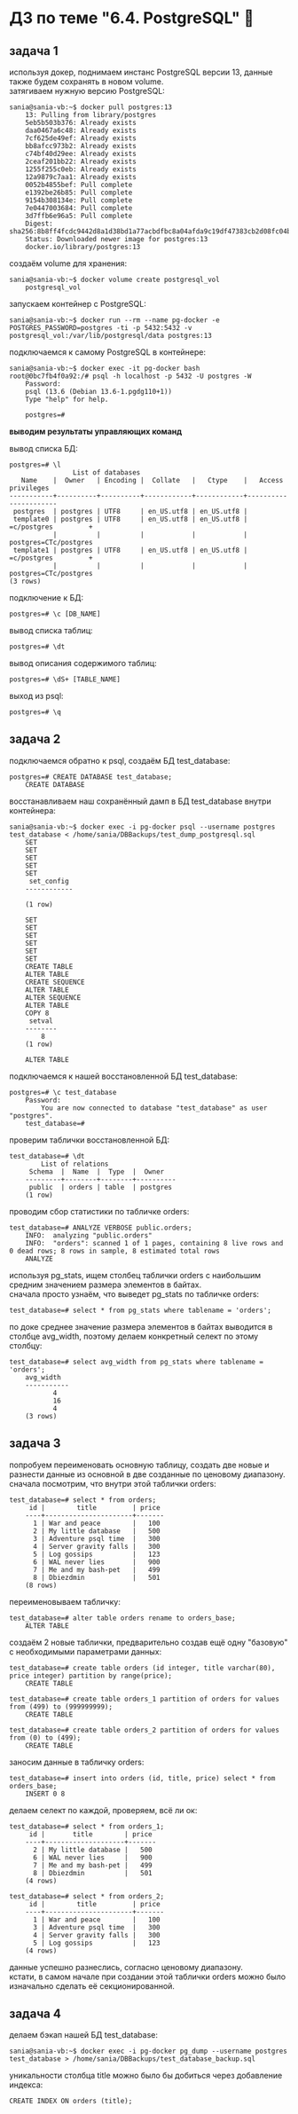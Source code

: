 # ДЗ по теме "6.4. PostgreSQL" :tropical_fish:


## задача 1

используя докер, поднимаем инстанс PostgreSQL версии 13, данные также будем сохранять в новом volume.  
затягиваем нужную версию PostgreSQL:  
```
sania@sania-vb:~$ docker pull postgres:13
	13: Pulling from library/postgres
	5eb5b503b376: Already exists 
	daa0467a6c48: Already exists 
	7cf625de49ef: Already exists 
	bb8afcc973b2: Already exists 
	c74bf40d29ee: Already exists 
	2ceaf201bb22: Already exists 
	1255f255c0eb: Already exists 
	12a9879c7aa1: Already exists 
	0052b4855bef: Pull complete 
	e1392be26b85: Pull complete 
	9154b308134e: Pull complete 
	7e0447003684: Pull complete 
	3d7ffb6e96a5: Pull complete 
	Digest: sha256:8b8ff4fcdc9442d8a1d38bd1a77acbdfbc8a04afda9c19df47383cb2d08fc04b
	Status: Downloaded newer image for postgres:13
	docker.io/library/postgres:13
```
  
создаём volume для хранения:
```
sania@sania-vb:~$ docker volume create postgresql_vol
	postgresql_vol
```
  
запускаем контейнер с PostgreSQL:
```
sania@sania-vb:~$ docker run --rm --name pg-docker -e POSTGRES_PASSWORD=postgres -ti -p 5432:5432 -v postgresql_vol:/var/lib/postgresql/data postgres:13
```
  
подключаемся к самому PostgreSQL в контейнере:
```
sania@sania-vb:~$ docker exec -it pg-docker bash
root@0bc7fb4f0a92:/# psql -h localhost -p 5432 -U postgres -W
	Password: 
	psql (13.6 (Debian 13.6-1.pgdg110+1))
	Type "help" for help.
	
	postgres=# 
```
  
**выводим результаты управляющих команд**  
  
вывод списка БД:
```
postgres=# \l
				List of databases
   Name    |  Owner   | Encoding |  Collate   |   Ctype    |   Access privileges
-----------+----------+----------+------------+------------+----------------------
 postgres  | postgres | UTF8     | en_US.utf8 | en_US.utf8 | 
 template0 | postgres | UTF8     | en_US.utf8 | en_US.utf8 | =c/postgres         +
           |          |          |            |            | postgres=CTc/postgres
 template1 | postgres | UTF8     | en_US.utf8 | en_US.utf8 | =c/postgres         +
           |          |          |            |            | postgres=CTc/postgres
(3 rows)  
```
  
подключение к БД:
```
postgres=# \c [DB_NAME]
```
  
вывод списка таблиц:
```
postgres=# \dt
```	
  
вывод описания содержимого таблиц:
```
postgres=# \dS+ [TABLE_NAME]
```	
  
выход из psql:
```
postgres=# \q
```
  
  
## задача 2

подключаемся обратно к psql, создаём БД test_database:
```	
postgres=# CREATE DATABASE test_database;
	CREATE DATABASE
```
  
восстанавливаем наш сохранённый дамп в БД test_database внутри контейнера:
```
sania@sania-vb:~$ docker exec -i pg-docker psql --username postgres test_database < /home/sania/DBBackups/test_dump_postgresql.sql
	SET
	SET
	SET
	SET
	SET
	 set_config 
	------------
	 
	(1 row)
	
	SET
	SET
	SET
	SET
	SET
	SET
	CREATE TABLE
	ALTER TABLE
	CREATE SEQUENCE
	ALTER TABLE
	ALTER SEQUENCE
	ALTER TABLE
	COPY 8
	 setval 
	--------
		8
	(1 row)
	
	ALTER TABLE
```
  
подключаемся к нашей восстановленной БД test_database:
```
postgres=# \c test_database
	Password: 
		You are now connected to database "test_database" as user "postgres".
	test_database=# 
```
  
проверим таблички восстановленной БД:
```
test_database=# \dt
		List of relations
	 Schema  |  Name  |  Type  |  Owner   
	---------+--------+--------+----------
	 public  | orders | table  | postgres
	(1 row)
```
  
проводим сбор статистики по табличке orders:
```
test_database=# ANALYZE VERBOSE public.orders;
	INFO:  analyzing "public.orders"
	INFO:  "orders": scanned 1 of 1 pages, containing 8 live rows and 0 dead rows; 8 rows in sample, 8 estimated total rows
	ANALYZE
```

используя pg_stats, ищем столбец таблички orders с наибольшим средним значением размера элементов в байтах.  
сначала просто узнаём, что выведет pg_stats по табличке orders:
```
test_database=# select * from pg_stats where tablename = 'orders';
```
  
по доке cреднее значение размера элементов в байтах выводится в столбце avg_width, поэтому делаем конкретный селект по этому столбцу:
```
test_database=# select avg_width from pg_stats where tablename = 'orders';
	avg_width 
	-----------
	       4
	       16
	       4
	(3 rows)
```


## задача 3  

попробуем переименовать основную таблицу, создать две новые и разнести данные из основной в две созданные по ценовому диапазону.  
сначала посмотрим, что внутри этой таблички orders:
```
test_database=# select * from orders;
	 id |        title         | price 
	----+----------------------+-------
	  1 | War and peace        |   100
	  2 | My little database   |   500
	  3 | Adventure psql time  |   300
	  4 | Server gravity falls |   300
	  5 | Log gossips          |   123
	  6 | WAL never lies       |   900
	  7 | Me and my bash-pet   |   499
	  8 | Dbiezdmin            |   501
	(8 rows)
```

переименовываем табличку:
```
test_database=# alter table orders rename to orders_base;
	ALTER TABLE
```
  	
создаём 2 новые таблички, предварительно создав ещё одну "базовую" с необходимыми параметрами данных:
```
test_database=# create table orders (id integer, title varchar(80), price integer) partition by range(price);
	CREATE TABLE
```
```
test_database=# create table orders_1 partition of orders for values from (499) to (999999999);
	CREATE TABLE
```
```	
test_database=# create table orders_2 partition of orders for values from (0) to (499);
	CREATE TABLE
```
  
заносим данные в табличку orders:
```
test_database=# insert into orders (id, title, price) select * from orders_base;
	INSERT 0 8
```
делаем селект по каждой, проверяем, всё ли ок:
```
test_database=# select * from orders_1;
	 id |       title        | price 
	----+--------------------+-------
	  2 | My little database |   500
	  6 | WAL never lies     |   900
	  7 | Me and my bash-pet |   499
	  8 | Dbiezdmin          |   501
	(4 rows)
```
```		
test_database=# select * from orders_2;
	 id |        title         | price 
	----+----------------------+-------
	  1 | War and peace        |   100
	  3 | Adventure psql time  |   300
	  4 | Server gravity falls |   300
	  5 | Log gossips          |   123
	(4 rows)
```
  
данные успешно разнеслись, согласно ценовому диапазону.  
кстати, в самом начале при создании этой таблички orders можно было изначально сделать её секционированной.  


## задача 4

делаем бэкап нашей БД test_database:
```
sania@sania-vb:~$ docker exec -i pg-docker pg_dump --username postgres test_database > /home/sania/DBBackups/test_database_backup.sql
```

уникальности столбца title можно было бы добиться через добавление индекса:
```
CREATE INDEX ON orders (title);
```